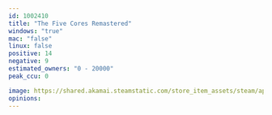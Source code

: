 ```yaml
---
id: 1002410
title: "The Five Cores Remastered"
windows: "true"
mac: "false"
linux: false
positive: 14
negative: 9
estimated_owners: "0 - 20000"
peak_ccu: 0

image: https://shared.akamai.steamstatic.com/store_item_assets/steam/apps/1002410/header.jpg?t=1720376789
opinions:
---
```

